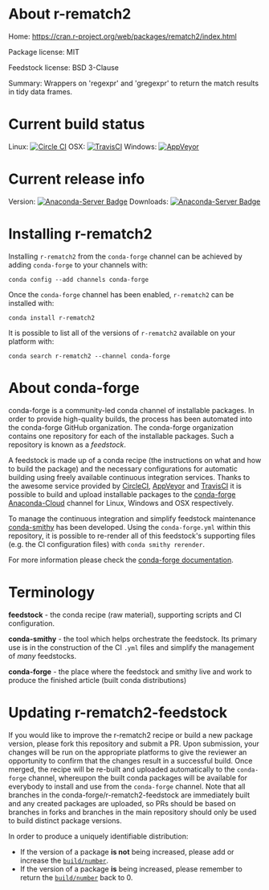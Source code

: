 About r-rematch2
================

Home: https://cran.r-project.org/web/packages/rematch2/index.html

Package license: MIT

Feedstock license: BSD 3-Clause

Summary: Wrappers on 'regexpr' and 'gregexpr' to return the match results in tidy data frames.



Current build status
====================

Linux: [![Circle CI](https://circleci.com/gh/conda-forge/r-rematch2-feedstock.svg?style=shield)](https://circleci.com/gh/conda-forge/r-rematch2-feedstock)
OSX: [![TravisCI](https://travis-ci.org/conda-forge/r-rematch2-feedstock.svg?branch=master)](https://travis-ci.org/conda-forge/r-rematch2-feedstock)
Windows: [![AppVeyor](https://ci.appveyor.com/api/projects/status/github/conda-forge/r-rematch2-feedstock?svg=True)](https://ci.appveyor.com/project/conda-forge/r-rematch2-feedstock/branch/master)

Current release info
====================
Version: [![Anaconda-Server Badge](https://anaconda.org/conda-forge/r-rematch2/badges/version.svg)](https://anaconda.org/conda-forge/r-rematch2)
Downloads: [![Anaconda-Server Badge](https://anaconda.org/conda-forge/r-rematch2/badges/downloads.svg)](https://anaconda.org/conda-forge/r-rematch2)

Installing r-rematch2
=====================

Installing `r-rematch2` from the `conda-forge` channel can be achieved by adding `conda-forge` to your channels with:

```
conda config --add channels conda-forge
```

Once the `conda-forge` channel has been enabled, `r-rematch2` can be installed with:

```
conda install r-rematch2
```

It is possible to list all of the versions of `r-rematch2` available on your platform with:

```
conda search r-rematch2 --channel conda-forge
```


About conda-forge
=================

conda-forge is a community-led conda channel of installable packages.
In order to provide high-quality builds, the process has been automated into the
conda-forge GitHub organization. The conda-forge organization contains one repository
for each of the installable packages. Such a repository is known as a *feedstock*.

A feedstock is made up of a conda recipe (the instructions on what and how to build
the package) and the necessary configurations for automatic building using freely
available continuous integration services. Thanks to the awesome service provided by
[CircleCI](https://circleci.com/), [AppVeyor](http://www.appveyor.com/)
and [TravisCI](https://travis-ci.org/) it is possible to build and upload installable
packages to the [conda-forge](https://anaconda.org/conda-forge)
[Anaconda-Cloud](http://docs.anaconda.org/) channel for Linux, Windows and OSX respectively.

To manage the continuous integration and simplify feedstock maintenance
[conda-smithy](http://github.com/conda-forge/conda-smithy) has been developed.
Using the ``conda-forge.yml`` within this repository, it is possible to re-render all of
this feedstock's supporting files (e.g. the CI configuration files) with ``conda smithy rerender``.

For more information please check the [conda-forge documentation](https://conda-forge.org/docs/).

Terminology
===========

**feedstock** - the conda recipe (raw material), supporting scripts and CI configuration.

**conda-smithy** - the tool which helps orchestrate the feedstock.
                   Its primary use is in the construction of the CI ``.yml`` files
                   and simplify the management of *many* feedstocks.

**conda-forge** - the place where the feedstock and smithy live and work to
                  produce the finished article (built conda distributions)


Updating r-rematch2-feedstock
=============================

If you would like to improve the r-rematch2 recipe or build a new
package version, please fork this repository and submit a PR. Upon submission,
your changes will be run on the appropriate platforms to give the reviewer an
opportunity to confirm that the changes result in a successful build. Once
merged, the recipe will be re-built and uploaded automatically to the
`conda-forge` channel, whereupon the built conda packages will be available for
everybody to install and use from the `conda-forge` channel.
Note that all branches in the conda-forge/r-rematch2-feedstock are
immediately built and any created packages are uploaded, so PRs should be based
on branches in forks and branches in the main repository should only be used to
build distinct package versions.

In order to produce a uniquely identifiable distribution:
 * If the version of a package **is not** being increased, please add or increase
   the [``build/number``](http://conda.pydata.org/docs/building/meta-yaml.html#build-number-and-string).
 * If the version of a package **is** being increased, please remember to return
   the [``build/number``](http://conda.pydata.org/docs/building/meta-yaml.html#build-number-and-string)
   back to 0.